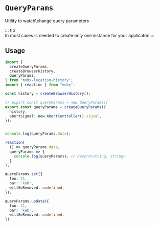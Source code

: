 # `QueryParams`   

Utility to watch\change query parameters   


::: tip  
In most cases is needed to create only one instance for your applicaton
:::

## Usage   

```ts
import {
  createQueryParams,
  createBrowserHistory,
  QueryParams,
} from "mobx-location-history";
import { reaction } from "mobx";

const history = createBrowserHistory();

// export const queryParams = new QueryParams({
export const queryParams = createQueryParams({
  history,
  abortSignal: new AbortController().signal,
});


console.log(queryParams.data);

reaction(
  () => queryParams.data,
  queryParams => {
    console.log(queryParams); // Record<string, string>
  }
);

queryParams.set({
  foo: 11,
  bar: 'kek',
  willBeRemoved: undefined,
});

queryParams.update({
  foo: 11,
  bar: 'kek',
  willBeRemoved: undefined,
})
```

